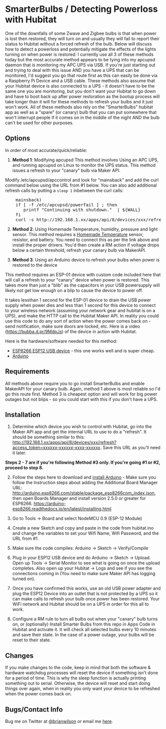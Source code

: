 SmarterBulbs / Detecting Powerloss with Hubitat
=======

One of the downfalls of some Zwave and Zigbee bulbs is that when power is lost
then restored, they will turn on and usually they will fail to report their
status to Hubitat without a forced refresh of the bulb. Below will discuss how
to detect a powerloss and potentially mitigate the effects of the lights
turning on when power is restored.  I currently use all 3 of these methods
today but the most accurate method appears to be tying into my apcupsd daemon
that is monitoring my APC UPS via USB. If you're just starting out and trying
to deal with this issue AND you have a UPS that can be monitored, I'd suggest
you go that route first as this can easily be done via a Raspberry Pi Device
and a USB cable. These methods also assume that your Hubitat device is also
connected to a UPS - it doesn't have to be the same one you are monitoring, but
you don't want your Hubitat to go down and have to boot back up after power
restoration as the bootup process will take longer than it will for these
methods to refresh your bulbs and it just won't work. All of these methods also
rely on the "SmarterBulbs" hubitat app as well as a "spare" (or canary) bulb that you can
put somewhere that won't interrupt people if it comes on in the middle of the
night AND the bulb can't be used for other purposes.  


Options
---
In order of most accurate/quick/reliable:
1. <b>Method 1</b>: Modifying apcupsd 
This method involves Using an APC UPS, and running apcupsd on Linux to monitor
the UPS status. This method issues a refresh to your "canary" bulb via Maker
API.

Modify /etc/apcupsd/apccontrol and look for "mainsback" and add the curl
command below using the URL from #1 below. You can also add additional refresh
calls by putting a <code>sleep 1</code> inbetween the curl calls:
<pre>
    mainsback)
    if [ -f /etc/apcupsd/powerfail ] ; then
       printf "Continuing with shutdown."  | ${WALL}
    fi
    curl -s http://192.168.1.xx/apps/api/8/devices/xxx/refresh?access_token=xxxxxx-xxxxxx-xxxx-xxxxxx
</pre>

2. <b>Method 2</b>: Using Homemade Temperature, humidity, pressure and light sensor. 
This method requires a [Homemade
Temperature](https://community.hubitat.com/t/hubitat-with-homemade-temperature-humidity-pressure-and-light-sensor/1816/484)
sensor, resistor, and battery. You need to connect this as per the link above
and install the proper drivers. You'd then create a RM action if voltage drops
below a certain threshold, refresh your canary bulb via MakerAPI.

3. <b>Method 3</b>: Using an Arduino device to refresh your bulbs when power is
restored to the device

This method requires an ESP-01 device with custom code included here that will
call a refresh to your "canary" device when power is restored. This takes more
than just a "blib" as the capacitors in your USB powersupply will likely not
get low enough on a blip to cause the device to power off. 

It takes lessthan 1 second for the ESP-01 device to drain the USB power supply when power dies and less than 1 second for this device to connect to your wireless network (assuming your network gear and
hubitat is on a UPS), and make the HTTP call to the Hubitat Maker API. In
reality you could use this code to do any sort of action when the power comes
back on - send notification, make sure doors are locked, etc. Here is a video (https://bubba.d.pr/9MdpJs) of the device in action with Hubitat.

Here is the hardware/software needed for this method:
- [ESP8266 ESP12 USB device](https://www.amazon.com/Geekstory-ESP-01S-ESP8266-Wireless-4-5-5-5V/dp/B084ZQZF88) - this one works well and is super cheap.
- [Arduino](https://arduino-esp8266.readthedocs.io/en/latest/installing.html)

Requirements
------------

All methods above require you to go install SmarterBulbs and enable MakerAPI
for your canary bulb. Again, method 1 above is most reliable so I'd go this
route first.  Method 3 is cheapest option and will work for big power outages
but not blips - so you could start with this if you don't have a UPS. 

Installation
--------------------

1. Determine which device you wish to control with Hubitat, go into the Maker
API app and get the internal URL to use to do a "refresh". It should be
something similar to this:
http://192.168.1.xx/apps/api/8/devices/xxx/refresh?access_token=xxxxxx-xxxxxx-xxxx-xxxxxx.
Save this URL as you'll need it later.

<b>Steps 2 - 7 are if you're following Method #3 only. If you're going #1 or
#2, proceed to step 8.</b>

2. Follow the steps here to download and [install
Arduino](https://arduino-esp8266.readthedocs.io/en/latest/installing.html) -
Make sure you follow the Instruction steps about adding the Additional Board
Manager URL: http://arduino.esp8266.com/stable/package_esp8266com_index.json,
then open Boards Manager and install version 2.5.0 or greater for ESP8266.
https://arduino-esp8266.readthedocs.io/en/latest/installing.html

3. Go to Tools -> Board and select NodeMCU 0.9 (ESP-12 Module)

4. Create a new Sketch and copy and paste in the code from hubitat.ino and change the variables to set
your Wifi Name, Wifi Password, and the URL from #1. 

5. Make sure the code compiles: Arduino -> Sketch -> Verify/Compile

6. Plug in your ESP12 USB device and do Arduino -> Sketch -> Upload.  Open up
Tools -> Serial Monitor to see what is going on once the upload completes.
Also open up your Hubitat -> Logs and see if you see the connections coming in
(You need to make sure Maker API has logging turned on). 

7. Once you have confirmed this works, use an old USB power adapter and plug
the ESP12 Device into an outlet that is not protected by a UPS so it can make
calls to refresh your bulb once power has been restored.  Your WiFi network and
Hubitat should be on a UPS in order for this all to work.

8. Configure a RM rule to turn all bulbs out when your "canary" bulb turns on,
or (optionally) Install Smarter Bulbs from this repo in Apps Code in Hubitat and activate it. It
will check all selected bulbs every 10 minutes and save their state. In the
case of a power outage, your bulbs will be reset to their state. 

Changes
-------
If you make changes to the code, keep in mind that both the software & hardware
watchdog processes will reset the device if something isn't done for a period
of time. This is why the sleep function is actually printing something out to
serial. Otherwise, the device will reset and start doing things over again,
when in reality you only want your device to be refreshed when the power comes
back on. 

Bugs/Contact Info
-----------------
Bug me on Twitter at [@brianwilson](http://twitter.com/brianwilson) or email me [here](http://cronological.com/comment.php?ref=bubba).
